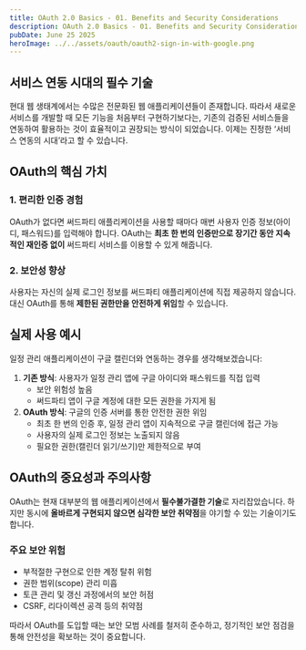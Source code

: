 ```yaml
---
title: OAuth 2.0 Basics - 01. Benefits and Security Considerations
description: OAuth 2.0 Basics - 01. Benefits and Security Considerations.
pubDate: June 25 2025
heroImage: ../../assets/oauth/oauth2-sign-in-with-google.png
---
```

## 서비스 연동 시대의 필수 기술

현대 웹 생태계에서는 수많은 전문화된 웹 애플리케이션들이 존재합니다. 따라서 새로운 서비스를 개발할 때 모든 기능을 처음부터 구현하기보다는, 기존의 검증된 서비스들을 연동하여 활용하는 것이 효율적이고 권장되는 방식이 되었습니다. 이제는 진정한 ‘서비스 연동의 시대’라고 할 수 있습니다.

## OAuth의 핵심 가치

### 1. 편리한 인증 경험

OAuth가 없다면 써드파티 애플리케이션을 사용할 때마다 매번 사용자 인증 정보(아이디, 패스워드)를 입력해야 합니다. OAuth는 **최초 한 번의 인증만으로 장기간 동안 지속적인 재인증 없이** 써드파티 서비스를 이용할 수 있게 해줍니다.

### 2. 보안성 향상

사용자는 자신의 실제 로그인 정보를 써드파티 애플리케이션에 직접 제공하지 않습니다. 대신 OAuth를 통해 **제한된 권한만을 안전하게 위임**할 수 있습니다.

## 실제 사용 예시

일정 관리 애플리케이션이 구글 캘린더와 연동하는 경우를 생각해보겠습니다:

1. **기존 방식**: 사용자가 일정 관리 앱에 구글 아이디와 패스워드를 직접 입력
    - 보안 위험성 높음
    - 써드파티 앱이 구글 계정에 대한 모든 권한을 가지게 됨
2. **OAuth 방식**: 구글의 인증 서버를 통한 안전한 권한 위임
    - 최초 한 번의 인증 후, 일정 관리 앱이 지속적으로 구글 캘린더에 접근 가능
    - 사용자의 실제 로그인 정보는 노출되지 않음
    - 필요한 권한(캘린더 읽기/쓰기)만 제한적으로 부여

## OAuth의 중요성과 주의사항

OAuth는 현재 대부분의 웹 애플리케이션에서 **필수불가결한 기술**로 자리잡았습니다. 하지만 동시에 **올바르게 구현되지 않으면 심각한 보안 취약점**을 야기할 수 있는 기술이기도 합니다.

### 주요 보안 위험

- 부적절한 구현으로 인한 계정 탈취 위험
- 권한 범위(scope) 관리 미흡
- 토큰 관리 및 갱신 과정에서의 보안 허점
- CSRF, 리다이렉션 공격 등의 취약점

따라서 OAuth를 도입할 때는 보안 모범 사례를 철저히 준수하고, 정기적인 보안 점검을 통해 안전성을 확보하는 것이 중요합니다.
